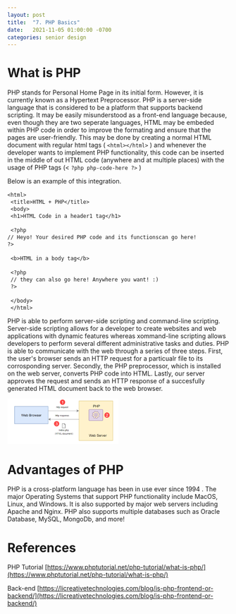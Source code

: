 ```yaml
---
layout: post
title:  "7. PHP Basics"
date:   2021-11-05 01:00:00 -0700
categories: senior design
---
```

<html><head><link rel="stylesheet" type="text/css" href="/../style2.css"></head><style>img {width: 50%}</style></html>

# What is PHP

PHP stands for Personal Home Page in its initial form. However, it is currently known as a Hypertext Preprocessor. PHP is a server-side language that is considered to be a platform that supports backend scripting. It may be easily misunderstood as a front-end language because, even though they are two seperate languages, HTML may be embeded within PHP code in order to improve the formating and ensure that the pages are user-friendly. This may be done by creating a normal HTML document with regular html tags ( `<html></html>` ) and whenever the developer wants to implement PHP functionality, this code can be inserted in the middle of out HTML code (anywhere and at multiple places) with the usage of PHP tags (< `?php php-code-here ?>` )

Below is an example of this integration.

```
<html> 
 <title>HTML + PHP</title>
 <body>
 <h1>HTML Code in a header1 tag</h1>

 <?php
// Heyo! Your desired PHP code and its functionscan go here!
?>

 <b>HTML in a body tag</b>

 <?php
 // they can also go here! Anywhere you want! :)
 ?>

 </body>
 </html>
```

PHP is able to perform server-side scripting and command-line scripting. Server-side scripting allows for a developer to create websites and web applications with dynamic features whereas xommand-line scripting allows developers to perform several different administrative tasks and duties. PHP is able to communicate with the web through a series of three steps. First, the user's browser sends an HTTP request for a particualr file to its corrosponding server. Secondly, the PHP preprocessor, which is installed on the web server, converts PHP code into HTML. Lastly, our server approves the request and sends an HTTP response of a succesfully generated HTML document back to the web browser.

![php-diagram](/images/php-diagram.png)

# Advantages of PHP

PHP is a cross-platform language has been in use ever since 1994 . The major Operating Systems that support PHP functionality include MacOS, Linux, and Windows. It is also supported by major web servers including Apache and Nginx. PHP also supports multiple databases such as Oracle Database, MySQL, MongoDb, and more!

# References

PHP Tutorial [https://www.phptutorial.net/php-tutorial/what-is-php/](https://www.phptutorial.net/php-tutorial/what-is-php/)

Back-end [https://licreativetechnologies.com/blog/is-php-frontend-or-backend/](https://licreativetechnologies.com/blog/is-php-frontend-or-backend/)
